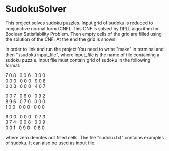# SudokuSolver
This project solves sudoku puzzles. Input grid of sudoku is reduced to conjunctive normal form (CNF). This CNF is solved by DPLL algorithm for Boolean Satisfiability Problem. Then empty cells of the grid are filled using the solution of the CNF. At the end the grid is shown.

In order to link and run the project You need to write "make" in terminal and then "./sudoku input_file", where input_file is the name of file containing a sudoku puzzle. Input file must contain grid of sudoku in the following format: 


7 0 8 &nbsp; 0 0 6 &nbsp; 3 0 0 </br>
0 0 0 &nbsp; 0 0 0 &nbsp; 9 0 8 </br>
0 0 3 &nbsp; 0 0 0 &nbsp; 4 0 7

0 0 7 &nbsp; 0 6 0 &nbsp; 0 9 2 </br>
8 9 6 &nbsp; 0 7 0 &nbsp; 0 0 0 </br>
1 0 0 &nbsp; 0 0 0 &nbsp; 0 0 0

6 0 0 &nbsp; 0 0 0 &nbsp; 0 7 3 </br>
3 7 4 &nbsp; 0 0 8 &nbsp; 0 0 9 </br>
0 0 1 &nbsp; 0 9 0 &nbsp; 0 8 0

where zero denotes not filled cells. The file "sudoku.txt" contains examples of sudoku. It can also be used as input file.
